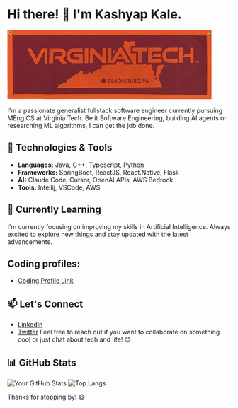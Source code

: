 # Hi there! 👋 I'm Kashyap Kale.

![Profile Banner](IMG_5572.png)

I'm a passionate generalist fullstack software engineer currently pursuing MEng CS at Virginia Tech. 
Be it Software Engineering, building AI agents or researching ML algorithms, I can get the job done. 

## 🔧 Technologies & Tools

- **Languages:** Java, C++, Typescript, Python
- **Frameworks:** SpringBoot, ReactJS, React.Native, Flask
- **AI:** Claude Code, Cursor, OpenAI APIs, AWS Bedrock
- **Tools:** Intellij, VSCode, AWS

## 🌱 Currently Learning

I'm currently focusing on improving my skills in Artificial Intelligence. Always excited to explore new things and stay updated with the latest advancements.

## Coding profiles:
- [Coding Profile Link](https://coding-kashyap.vercel.app/)

## 📫 Let's Connect

- [LinkedIn](https://www.linkedin.com/in/kashyapmkale/)
- [Twitter](https://twitter.com/kashyap_ai)
Feel free to reach out if you want to collaborate on something cool or just chat about tech and life! 😊

## 📊 GitHub Stats

![Your GitHub Stats](https://github-readme-stats.vercel.app/api?username=kashyapkale&show_icons=true&theme=radical)
![Top Langs](https://github-readme-stats.vercel.app/api/top-langs/?username=kashyapkale&layout=compact&theme=radical&hide=html&hide=css)


Thanks for stopping by! 😄

